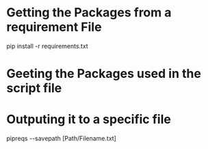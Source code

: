 # Getting the Packages from a requirement File 
pip install -r requirements.txt

# Geeting the Packages used in the script file
# Outputing it to a specific file
pipreqs --savepath [Path/Filename.txt]
